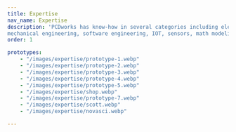 ```yaml
---
title: Expertise
nav_name: Expertise
description: 'PCDworks has know-how in several categories including electrical engineering,
mechanical engineering, software engineering, IOT, sensors, math modeling, and prototyping'
order: 1

prototypes:
    - "/images/expertise/prototype-1.webp"
    - "/images/expertise/prototype-2.webp"
    - "/images/expertise/prototype-3.webp"
    - "/images/expertise/prototype-4.webp"
    - "/images/expertise/prototype-5.webp"
    - "/images/expertise/shop.webp"
    - "/images/expertise/prototype-7.webp"
    - "/images/expertise/scott.webp"
    - "/images/expertise/novasci.webp"

---
```


<text-image image="/images/expertise/group-2022.webp">
<template v-slot:primary>

## Yeah, we've
# Got know-how
<br/>

Truly breakthrough product development
requires high quality engineering capabilities and
services. As a knowledge-based company, we
use a stage-gate approach that involves constant
testing, refinement, and communication.

At PCDworks, we have the team, technology, and
tenacity to take on even the most impossible
engineering challenges.


</template>
</text-image>

<text-image order="it" image="/images/expertise/expertise-2.webp" trim>
<template v-slot:primary>

## Electrical Engineering
<br/>

Because many of our solutions require
electro-mechanical subsystems, we maintain strong
electrical engineering capabilities across a range of
disciplines including firmware design, software design,
RF communication, and analog communication
systems. Our capabilities include:

  * Electronic design and simulation
  * Embedded software development
  * PCB design and rapid prototyping
  * Sensor design, mote design, and programming
  * Wireless communication systems design
  * Intelligent wireless ad hoc networks
  * Positioning systems design
  * Power consumption optimization
  * RF, Microwave
  * Control system design

</template>
</text-image order="it">

<text-image image="/images/expertise/expertise-3.webp" trim>
<template v-slot:primary>

## Mechanical Engineering
<br/>

With extensive engineering capabilities, we provide a
full range of services, including 3D CAD layouts,
electronic circuit design, analytical modeling, and
multi-physics simulation. Our mechanical engineering
team is dedicated to quickly producing strong designs
and performing engineering calculations to verify your
concept’s validity. Capabilities include:

  * Analytical Modeling
  * Solid Modeling
  * Multi-physics FEA (Heat transfer, stress/strain, vibration and fatigue, CFD)
  * Design for Manufacturing
  * Computational Fluid Dynamic Modeling

<br/>
<v-row>
<v-col>

Our engineers are experts at all the standard mechanical engineering disciplines:
  * Mechanics
  * Kinematics
  * Structural Analysis
  * Mechatronics
  * Thermal and Fluid Dynamics
  * Material Science

<br/>
</v-col>
<v-col>

In addition, we have local outsider consultants and have worked in:
  * Vibration
  * Acoustics
  * Surface Treatments
  * Tribology
  * Electrohydraulics

<br/>
</v-col>
</v-row>

</template>
</text-image>

<text-image order="it" image="/images/expertise/expertise-4.webp" trim>
<template v-slot:primary>

## Mathematical Modeling
<br/>

Mathematical modeling is a valuable tool to use when
tackling problems that have plagued industries for
years. It's especially beneficial for complex and
high-risk New Product Development projects. After all,
what we learn from mathematical simulations enables
us to mitigate as much risk as possible before the
design and building process even begins. Our
capabilities include:

* COMSOL Multiphysics Modules
* AC/DC Module
* Heat Transfer Module
* Structural Mechanics Module
* CFD Module
* Mixer Module
* Optimization Library
* Material Library

</template>
</text-image order="it">

<text-image image="/images/expertise/expertise-5.webp" trim>
<template v-slot:primary>

## Sensors and IoT
<br/>

In our state-of-the-art research and development
lab, it's possible to design, prototype, and evaluate
concepts that enable devices and machines to
communicate over the internet. We have the
engineering and technological know-how to design
sensors, gather and clean data, and develop the
communication layers and user interface to create
an loT product from scratch.

</template>
</text-image>

<text-image order="it" image="/images/expertise/dashboard.webp" trim>
<template v-slot:primary>

## Software Engineering
<br/>

Our engineers can handle any type of problem from small time-sensitive embedded software to high demand full-stack web applications. We can also provide cross-platform desktop applications for Linux, macOS, Windows as well as mobile applications for Android and iOS.

We've developed embedded systems on several platforms from a wide variety of companies including:
  * Nordic Semiconductor
  * Texas Instruments
  * NXP
  * STMicroelectronics
  * Raspberry Pi
\
Our web applications designed to be capable of high scalability, easy deployment, and maintainability. *Some* of the technologies used are: 
  * Vue.js
  * React / Fulcro
  * Clojure / ClojureScript
  * Ruby on Rails
  * PostgreSQL / SQL Server
  * Cassandra
  * Docker

</template>
</text-image order="it">

<text-image :images="prototypes" trim>
<template v-slot:primary>

## Prototyping and Testing
<br/>

PCDworks has full prototyping capability, from electronic circuits to heavy metal.
Also full prototype test lab with complete National Instruments setup

* Automatice Pick and Place machine with reflow oven
* Voltera circuit printer
* Complete machine shop
* 4 axis CNC mill and manual mill
* CNC and manual lathes
* Welding: TIG, MIG, Oxy-Acetylene, and Stick
* Plasma cutting
* Metal casting: sand and investment
* Complete wood shop
* CNC router


</template>
</text-image>
